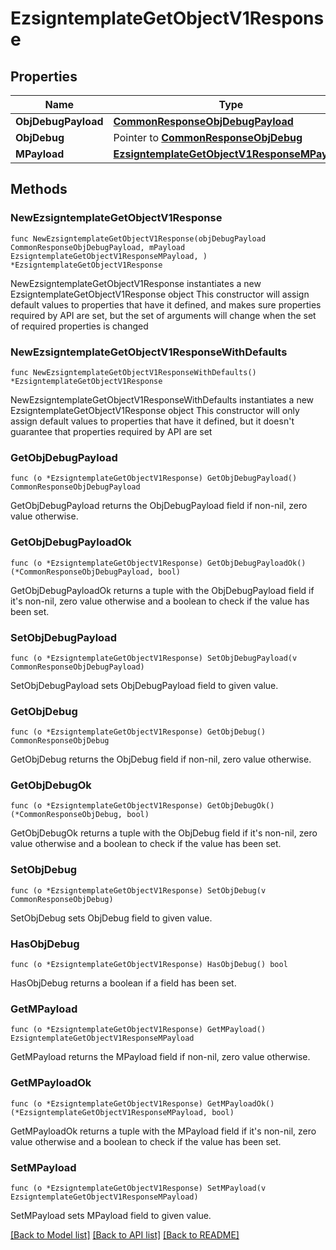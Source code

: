 # EzsigntemplateGetObjectV1Response

## Properties

Name | Type | Description | Notes
------------ | ------------- | ------------- | -------------
**ObjDebugPayload** | [**CommonResponseObjDebugPayload**](CommonResponseObjDebugPayload.md) |  | 
**ObjDebug** | Pointer to [**CommonResponseObjDebug**](CommonResponseObjDebug.md) |  | [optional] 
**MPayload** | [**EzsigntemplateGetObjectV1ResponseMPayload**](EzsigntemplateGetObjectV1ResponseMPayload.md) |  | 

## Methods

### NewEzsigntemplateGetObjectV1Response

`func NewEzsigntemplateGetObjectV1Response(objDebugPayload CommonResponseObjDebugPayload, mPayload EzsigntemplateGetObjectV1ResponseMPayload, ) *EzsigntemplateGetObjectV1Response`

NewEzsigntemplateGetObjectV1Response instantiates a new EzsigntemplateGetObjectV1Response object
This constructor will assign default values to properties that have it defined,
and makes sure properties required by API are set, but the set of arguments
will change when the set of required properties is changed

### NewEzsigntemplateGetObjectV1ResponseWithDefaults

`func NewEzsigntemplateGetObjectV1ResponseWithDefaults() *EzsigntemplateGetObjectV1Response`

NewEzsigntemplateGetObjectV1ResponseWithDefaults instantiates a new EzsigntemplateGetObjectV1Response object
This constructor will only assign default values to properties that have it defined,
but it doesn't guarantee that properties required by API are set

### GetObjDebugPayload

`func (o *EzsigntemplateGetObjectV1Response) GetObjDebugPayload() CommonResponseObjDebugPayload`

GetObjDebugPayload returns the ObjDebugPayload field if non-nil, zero value otherwise.

### GetObjDebugPayloadOk

`func (o *EzsigntemplateGetObjectV1Response) GetObjDebugPayloadOk() (*CommonResponseObjDebugPayload, bool)`

GetObjDebugPayloadOk returns a tuple with the ObjDebugPayload field if it's non-nil, zero value otherwise
and a boolean to check if the value has been set.

### SetObjDebugPayload

`func (o *EzsigntemplateGetObjectV1Response) SetObjDebugPayload(v CommonResponseObjDebugPayload)`

SetObjDebugPayload sets ObjDebugPayload field to given value.


### GetObjDebug

`func (o *EzsigntemplateGetObjectV1Response) GetObjDebug() CommonResponseObjDebug`

GetObjDebug returns the ObjDebug field if non-nil, zero value otherwise.

### GetObjDebugOk

`func (o *EzsigntemplateGetObjectV1Response) GetObjDebugOk() (*CommonResponseObjDebug, bool)`

GetObjDebugOk returns a tuple with the ObjDebug field if it's non-nil, zero value otherwise
and a boolean to check if the value has been set.

### SetObjDebug

`func (o *EzsigntemplateGetObjectV1Response) SetObjDebug(v CommonResponseObjDebug)`

SetObjDebug sets ObjDebug field to given value.

### HasObjDebug

`func (o *EzsigntemplateGetObjectV1Response) HasObjDebug() bool`

HasObjDebug returns a boolean if a field has been set.

### GetMPayload

`func (o *EzsigntemplateGetObjectV1Response) GetMPayload() EzsigntemplateGetObjectV1ResponseMPayload`

GetMPayload returns the MPayload field if non-nil, zero value otherwise.

### GetMPayloadOk

`func (o *EzsigntemplateGetObjectV1Response) GetMPayloadOk() (*EzsigntemplateGetObjectV1ResponseMPayload, bool)`

GetMPayloadOk returns a tuple with the MPayload field if it's non-nil, zero value otherwise
and a boolean to check if the value has been set.

### SetMPayload

`func (o *EzsigntemplateGetObjectV1Response) SetMPayload(v EzsigntemplateGetObjectV1ResponseMPayload)`

SetMPayload sets MPayload field to given value.



[[Back to Model list]](../README.md#documentation-for-models) [[Back to API list]](../README.md#documentation-for-api-endpoints) [[Back to README]](../README.md)


